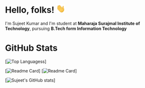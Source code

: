 # Hello, folks! <img src="https://github.com/SujeetYT/SujeetYT/blob/main/wave.gif" width="30px">

I'm Sujeet Kumar and I'm student at **Maharaja Surajmal Institute of Technology**, pursuing **B.Tech form Information Technology**

# GitHub Stats

[![Top Languagess](https://github-readme-stats.vercel.app/api/top-langs/?username=SujeetYT&&layout=compact&theme=radical)]

[![Readme Card](https://github-readme-stats.vercel.app/api/pin/?username=SujeetYT&repo=TMFC&theme=radical)]
[![Readme Card](https://github-readme-stats.vercel.app/api/pin/?username=SujeetYT&repo=QuizApp&theme=radical)]

[![Sujeet's GitHub stats](https://github-readme-stats.vercel.app/api?username=SujeetYT&show_icons=true&theme=radical )]




<!--
**SujeetYT/SujeetYT** is a ✨ _special_ ✨ repository because its `README.md` (this file) appears on your GitHub profile.

Here are some ideas to get you started:

- 🔭 I’m currently working on ...
- 🌱 I’m currently learning ...
- 👯 I’m looking to collaborate on ...
- 🤔 I’m looking for help with ...
- 💬 Ask me about ...
- 📫 How to reach me: ...
- 😄 Pronouns: ...
- ⚡ Fun fact: ...
-->
